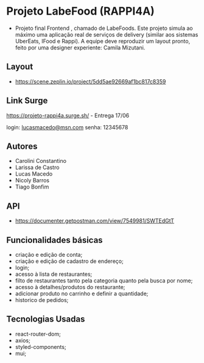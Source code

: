 # Projeto LabeFood (RAPPI4A)
- Projeto final Frontend , chamado de LabeFoods. Este projeto simula ao máximo uma aplicação real de serviços de delivery (similar aos sistemas UberEats, IFood e Rappi). A equipe deve reproduzir um layout pronto, feito por uma designer experiente: Camila Mizutani.

## Layout
- https://scene.zeplin.io/project/5dd5ae92669af1bc817c8359

## Link Surge 
https://projeto-rappi4a.surge.sh/ - Entrega 17/06

login: lucasmacedo@msn.com
senha: 12345678

## Autores
- Carolini Constantino 
- Larissa de Castro
- Lucas Macedo
- Nicoly Barros
- Tiago Bonfim

## API 
- https://documenter.getpostman.com/view/7549981/SWTEdGtT

## Funcionalidades básicas
- criação e edição de conta;
- criação e edição de cadastro de endereço;
- login;
- acesso à lista de restaurantes;
- filto de restaurantes tanto pela categoria quanto pela busca por nome;
- acesso à detalhes/produtos do restaurante;
- adicionar produto no carrinho e definir a quantidade;
- historico de pedidos;

## Tecnologias Usadas
- react-router-dom;
- axios;
- styled-components;
- mui;






